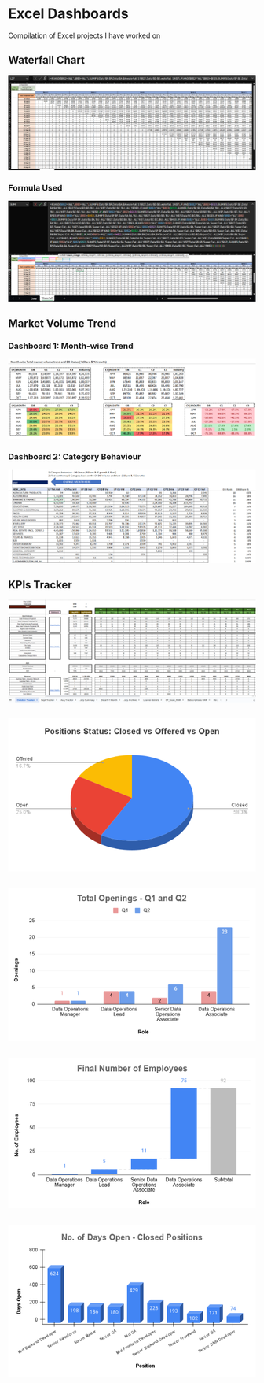 # Excel Dashboards
Compilation of Excel projects I have worked on

## Waterfall Chart
![](waterfall_dashboard.png)

### Formula Used
![](waterfall_formula.png)

## Market Volume Trend 

### Dashboard 1: Month-wise Trend
![](market_volume_trend.png)

### Dashboard 2: Category Behaviour
![](market_volume_trend2.png)

## KPIs Tracker
![](GF_Tracker_IELTS.png)

## 
![](positions_status.png)

##
![](quarterly_openings.png)

##
![](employee_head_count.png)

##
![](openings_number.png)

